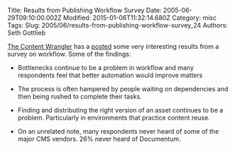 Title: Results from Publishing Workflow Survey
Date: 2005-06-29T09:10:00.002Z
Modified: 2015-01-06T11:32:14.680Z
Category: misc
Tags: 
Slug: 2005/06/results-from-publishing-workflow-survey_24
Authors: Seth Gottlieb

[The Content Wrangler](http://www.thecontentwrangler.com/)  has a [posted](http://www.thecontentwrangler.com/comments.php?id=P180_0_1_0) some very interesting results from a survey on workflow.  Some of the findings:  

*   Bottlenecks continue to be a problem in workflow and many respondents feel that better automation would improve matters  
    
*   The process is often hampered by people waiting on dependencies and then being rushed to complete their tasks.  
    
*   Finding and distributing the right version of an asset continues to be a problem. Particularly in environments that practice content reuse.  
    
*   On an unrelated note, many respondents never heard of some of the major CMS vendors. 26% never heard of Documentum.  
    
